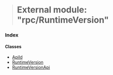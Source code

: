 > # External module: "rpc/RuntimeVersion"

### Index

#### Classes

* [ApiId](../classes/_rpc_runtimeversion_.apiid.md)
* [RuntimeVersion](../classes/_rpc_runtimeversion_.runtimeversion.md)
* [RuntimeVersionApi](../classes/_rpc_runtimeversion_.runtimeversionapi.md)